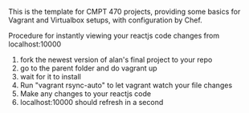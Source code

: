 This is the template for CMPT 470 projects, providing some basics for Vagrant and Virtualbox setups, with configuration by Chef.

Procedure for instantly viewing your reactjs code changes from localhost:10000
1. fork the newest version of alan's final project to your repo
2. go to the parent folder and do vagrant up
3. wait for it to install
4. Run "vagrant rsync-auto" to let vagrant watch your file changes
5. Make any changes to your reactjs code
6. localhost:10000 should refresh in a second